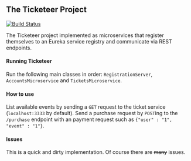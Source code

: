 ## The Ticketeer Project

[![Build Status](https://travis-ci.org/sbaldrich/ticketeer-microservices.svg?branch=master)](https://travis-ci.org/sbaldrich/ticketeer-microservices)

The Ticketeer project implemented as microservices that register themselves to an Eureka service registry and communicate via REST endpoints.

#### Running Ticketeer

Run the following main classes in order: `RegistrationServer`, `AccountsMicroservice` and `TicketsMicroservice`.

#### How to use

List available events by sending a `GET` request to the ticket service (`localhost:3333` by default). Send a purchase request by `POST`ing to the `/purchase` endpoint with an payment request such as `{"user" : "1", "event" : "1"}`.

#### Issues

This is a quick and dirty implementation. Of course there are ~~many~~ issues.
